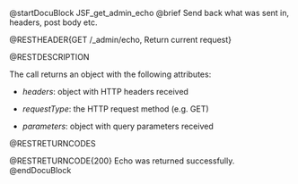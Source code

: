 
@startDocuBlock JSF_get_admin_echo
@brief Send back what was sent in, headers, post body etc.

@RESTHEADER{GET /_admin/echo, Return current request}

@RESTDESCRIPTION

The call returns an object with the following attributes:

- *headers*: object with HTTP headers received

- *requestType*: the HTTP request method (e.g. GET)

- *parameters*: object with query parameters received

@RESTRETURNCODES

@RESTRETURNCODE{200}
Echo was returned successfully.
@endDocuBlock
